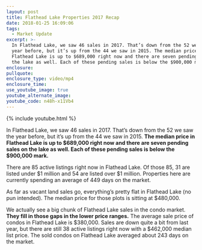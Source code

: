 ```yaml
---
layout: post
title: Flathead Lake Properties 2017 Recap
date: 2018-01-25 16:09:06
tags:
  - Market Update
excerpt: >-
  In Flathead Lake, we saw 46 sales in 2017. That’s down from the 52 we saw the
  year before, but it’s up from the 44 we saw in 2015. The median price in
  Flathead Lake is up to $689,000 right now and there are seven pending sales on
  the lake as well. Each of these pending sales is below the $900,000 mark.
enclosure:
pullquote:
enclosure_type: video/mp4
enclosure_time:
use_youtube_image: true
youtube_alternate_image:
youtube_code: n48h-x11Vb4
---
```



{% include youtube.html %}

In Flathead Lake, we saw 46 sales in 2017. That’s down from the 52 we saw the year before, but it’s up from the 44 we saw in 2015. **The median price in Flathead Lake is up to $689,000 right now and there are seven pending sales on the lake as well. Each of these pending sales is below the $900,000 mark.**

There are 85 active listings right now in Flathead Lake. Of those 85, 31 are listed under $1 million and 54 are listed over $1 million. Properties here are currently spending an average of 449 days on the market.

As far as vacant land sales go, everything’s pretty flat in Flathead Lake (no pun intended). The median price for those plots is sitting at $480,000.

We actually see a big chunk of Flathead Lake sales in the condo market. **They fill in those gaps in the lower price ranges.** The average sale price of condos in Flathead Lake is $380,000. Sales are down quite a bit from last year, but there are still 38 active listings right now with a $462,000 median list price. The sold condos on Flathead Lake averaged about 243 days on the market.

&nbsp;